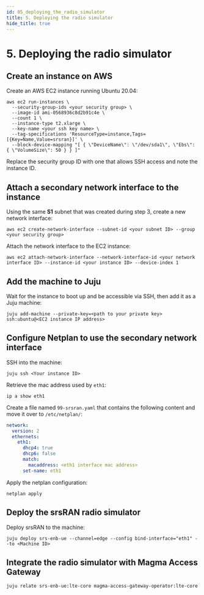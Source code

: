 ```yaml
---
id: 05_deploying_the_radio_simulator
title: 5. Deploying the radio simulator
hide_title: true
---
```


# 5. Deploying the radio simulator

## Create an instance on AWS

Create an AWS EC2 instance running Ubuntu 20.04:

```console
aws ec2 run-instances \
  --security-group-ids <your security group> \
  --image-id ami-0568936c8d2b91c4e \
  --count 1 \
  --instance-type t2.xlarge \
  --key-name <your ssh key name> \
  --tag-specifications 'ResourceType=instance,Tags=[{Key=Name,Value=srsran}]' \
  --block-device-mapping "[ { \"DeviceName\": \"/dev/sda1\", \"Ebs\": { \"VolumeSize\": 50 } } ]"
```

Replace the security group ID with one that allows SSH access and note the instance ID.

## Attach a secondary network interface to the instance

Using the same **S1** subnet that was created during step 3, create a new network interface:

```console
aws ec2 create-network-interface --subnet-id <your subnet ID> --group <your security group>
```

Attach the network interface to the EC2 instance:

```console
aws ec2 attach-network-interface --network-interface-id <your network interface ID> --instance-id <your instance ID> --device-index 1
```

## Add the machine to Juju

Wait for the instance to boot up and be accessible via SSH, then add it as a Juju machine:

```console
juju add-machine --private-key=<path to your private key> ssh:ubuntu@<EC2 instance IP address>
```

## Configure Netplan to use the secondary network interface

SSH into the machine:

```console
juju ssh <Your instance ID>
```

Retrieve the mac address used by `eth1`:

```console
ip a show eth1
```

Create a file named `99-srsran.yaml` that contains the following content and move it over
to `/etc/netplan/`:

```yaml title="99-srsran.yaml"
network:
  version: 2
  ethernets:
    eth1:
      dhcp4: true
      dhcp6: false
      match:
        macaddress: <eth1 interface mac address>
      set-name: eth1
```

Apply the netplan configuration:

```console
netplan apply
```

## Deploy the srsRAN radio simulator

Deploy srsRAN to the machine:

```console
juju deploy srs-enb-ue --channel=edge --config bind-interface="eth1" --to <Machine ID>
```

## Integrate the radio simulator with Magma Access Gateway

```console
juju relate srs-enb-ue:lte-core magma-access-gateway-operator:lte-core
```
